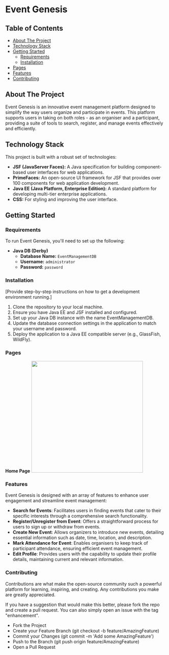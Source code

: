 # Event Genesis

## Table of Contents

- [About The Project](#about-the-project)
- [Technology Stack](#technology-stack)
- [Getting Started](#getting-started)
  - [Requirements](#requirements)
  - [Installation](#installation)
- [Pages](#pages)
- [Features](#features)
- [Contributing](#contributing)

## About The Project

Event Genesis is an innovative event management platform designed to simplify the way users organize and participate in events. This platform supports users in taking on both roles - as an organiser and a participant, providing a suite of tools to search, register, and manage events effectively and efficiently.

## Technology Stack

This project is built with a robust set of technologies:

- **JSF (JavaServer Faces):** A Java specification for building component-based user interfaces for web applications.
- **PrimeFaces:** An open-source UI framework for JSF that provides over 100 components for web application development.
- **Java EE (Java Platform, Enterprise Edition):** A standard platform for developing multi-tier enterprise applications.
- **CSS:** For styling and improving the user interface.

## Getting Started

### Requirements

To run Event Genesis, you'll need to set up the following:

- **Java DB (Derby)**
  - **Database Name:** `EventManagementDB`
  - **Username:** `administrator`
  - **Password:** `password`

### Installation
[Provide step-by-step instructions on how to get a development environment running.]
1.	Clone the repository to your local machine.
2.	Ensure you have Java EE and JSF installed and configured.
3.	Set up your Java DB instance with the name EventManagementDB.
4.	Update the database connection settings in the application to match your username and password.
5.	Deploy the application to a Java EE compatible server (e.g., GlassFish, WildFly).

### Pages
**Home Page**
<img src="https://github.com/ryantangmj/Event-Management-System/assets/110431837/9f3c72db-4915-4d82-b433-22032210d1af" width="350"/>

### Features
Event Genesis is designed with an array of features to enhance user engagement and streamline event management:

- **Search for Events**: Facilitates users in finding events that cater to their specific interests through a comprehensive search functionality.
- **Register/Unregister from Event**: Offers a straightforward process for users to sign up or withdraw from events.
- **Create New Event**: Allows organizers to introduce new events, detailing essential information such as date, time, location, and description.
- **Mark Attendance for Event**: Enables organisers to keep track of participant attendance, ensuring efficient event management.
- **Edit Profile**: Provides users with the capability to update their profile details, maintaining current and relevant information.

### Contributing
Contributions are what make the open-source community such a powerful platform for learning, inspiring, and creating. Any contributions you make are greatly appreciated.

If you have a suggestion that would make this better, please fork the repo and create a pull request. You can also simply open an issue with the tag "enhancement".

- Fork the Project
- Create your Feature Branch (git checkout -b feature/AmazingFeature)
- Commit your Changes (git commit -m 'Add some AmazingFeature')
- Push to the Branch (git push origin feature/AmazingFeature)
- Open a Pull Request


